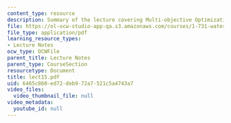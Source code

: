 ```yaml
---
content_type: resource
description: Summary of the lecture covering Multi-objective Optimization and Utility.
file: https://ol-ocw-studio-app-qa.s3.amazonaws.com/courses/1-731-water-resource-systems-fall-2006/6465c860ed72deb972a7521c5a4743a7_lect15.pdf
file_type: application/pdf
learning_resource_types:
- Lecture Notes
ocw_type: OCWFile
parent_title: Lecture Notes
parent_type: CourseSection
resourcetype: Document
title: lect15.pdf
uid: 6465c860-ed72-deb9-72a7-521c5a4743a7
video_files:
  video_thumbnail_file: null
video_metadata:
  youtube_id: null
---
```

